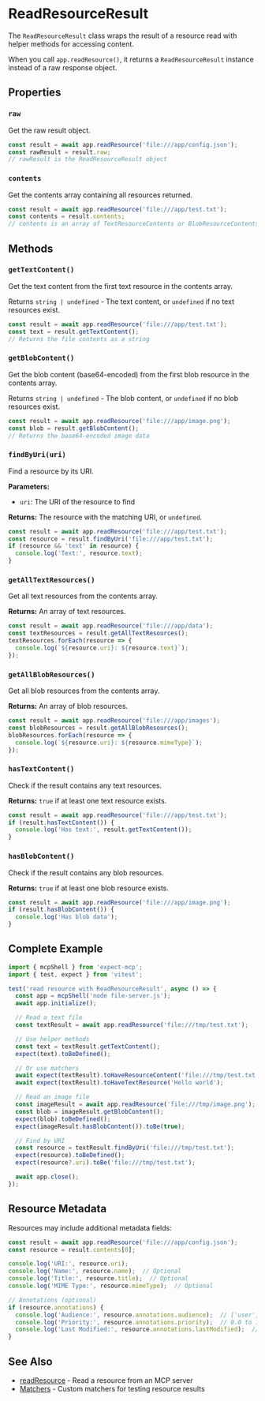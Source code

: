 # ReadResourceResult

The `ReadResourceResult` class wraps the result of a resource read with helper methods for accessing content.

When you call `app.readResource()`, it returns a `ReadResourceResult` instance instead of a raw response object.

## Properties

### `raw`

Get the raw result object.

```ts
const result = await app.readResource('file:///app/config.json');
const rawResult = result.raw;
// rawResult is the ReadResourceResult object
```

### `contents`

Get the contents array containing all resources returned.

```ts
const result = await app.readResource('file:///app/test.txt');
const contents = result.contents;
// contents is an array of TextResourceContents or BlobResourceContents objects
```

## Methods

### `getTextContent()`

Get the text content from the first text resource in the contents array.

Returns `string | undefined` - The text content, or `undefined` if no text resources exist.

```ts
const result = await app.readResource('file:///app/test.txt');
const text = result.getTextContent();
// Returns the file contents as a string
```

### `getBlobContent()`

Get the blob content (base64-encoded) from the first blob resource in the contents array.

Returns `string | undefined` - The blob content, or `undefined` if no blob resources exist.

```ts
const result = await app.readResource('file:///app/image.png');
const blob = result.getBlobContent();
// Returns the base64-encoded image data
```

### `findByUri(uri)`

Find a resource by its URI.

**Parameters:**
- `uri`: The URI of the resource to find

**Returns:** The resource with the matching URI, or `undefined`.

```ts
const result = await app.readResource('file:///app/test.txt');
const resource = result.findByUri('file:///app/test.txt');
if (resource && 'text' in resource) {
  console.log('Text:', resource.text);
}
```

### `getAllTextResources()`

Get all text resources from the contents array.

**Returns:** An array of text resources.

```ts
const result = await app.readResource('file:///app/data');
const textResources = result.getAllTextResources();
textResources.forEach(resource => {
  console.log(`${resource.uri}: ${resource.text}`);
});
```

### `getAllBlobResources()`

Get all blob resources from the contents array.

**Returns:** An array of blob resources.

```ts
const result = await app.readResource('file:///app/images');
const blobResources = result.getAllBlobResources();
blobResources.forEach(resource => {
  console.log(`${resource.uri}: ${resource.mimeType}`);
});
```

### `hasTextContent()`

Check if the result contains any text resources.

**Returns:** `true` if at least one text resource exists.

```ts
const result = await app.readResource('file:///app/test.txt');
if (result.hasTextContent()) {
  console.log('Has text:', result.getTextContent());
}
```

### `hasBlobContent()`

Check if the result contains any blob resources.

**Returns:** `true` if at least one blob resource exists.

```ts
const result = await app.readResource('file:///app/image.png');
if (result.hasBlobContent()) {
  console.log('Has blob data');
}
```

## Complete Example

```ts
import { mcpShell } from 'expect-mcp';
import { test, expect } from 'vitest';

test('read resource with ReadResourceResult', async () => {
  const app = mcpShell('node file-server.js');
  await app.initialize();

  // Read a text file
  const textResult = await app.readResource('file:///tmp/test.txt');

  // Use helper methods
  const text = textResult.getTextContent();
  expect(text).toBeDefined();

  // Or use matchers
  await expect(textResult).toHaveResourceContent('file:///tmp/test.txt');
  await expect(textResult).toHaveTextResource('Hello world');

  // Read an image file
  const imageResult = await app.readResource('file:///tmp/image.png');
  const blob = imageResult.getBlobContent();
  expect(blob).toBeDefined();
  expect(imageResult.hasBlobContent()).toBe(true);

  // Find by URI
  const resource = textResult.findByUri('file:///tmp/test.txt');
  expect(resource).toBeDefined();
  expect(resource?.uri).toBe('file:///tmp/test.txt');

  await app.close();
});
```

## Resource Metadata

Resources may include additional metadata fields:

```ts
const result = await app.readResource('file:///app/config.json');
const resource = result.contents[0];

console.log('URI:', resource.uri);
console.log('Name:', resource.name);  // Optional
console.log('Title:', resource.title);  // Optional
console.log('MIME Type:', resource.mimeType);  // Optional

// Annotations (optional)
if (resource.annotations) {
  console.log('Audience:', resource.annotations.audience);  // ['user', 'assistant']
  console.log('Priority:', resource.annotations.priority);  // 0.0 to 1.0
  console.log('Last Modified:', resource.annotations.lastModified);  // ISO 8601 timestamp
}
```

## See Also

- [readResource](readResource) - Read a resource from an MCP server
- [Matchers](matchers) - Custom matchers for testing resource results
